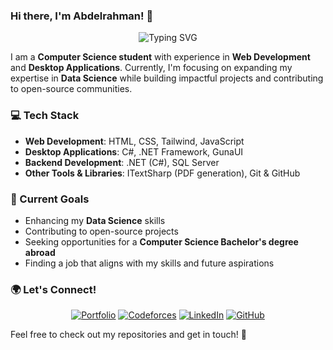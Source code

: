 ### Hi there, I'm Abdelrahman! 👋

<p align="center">
  <img src="https://readme-typing-svg.herokuapp.com?font=Fira+Code&weight=600&size=22&pause=1000&color=3498db&width=600&lines=Computer+Science+Student;Web+%26+Desktop+Developer;Aspiring+Data+Scientist;Open-Source+Contributor" alt="Typing SVG" />
</p>

I am a **Computer Science student** with experience in **Web Development** and **Desktop Applications**. Currently, I'm focusing on expanding my expertise in **Data Science** while building impactful projects and contributing to open-source communities.

### 💻 Tech Stack
- **Web Development**: HTML, CSS, Tailwind, JavaScript
- **Desktop Applications**: C#, .NET Framework, GunaUI
- **Backend Development**: .NET (C#), SQL Server
- **Other Tools & Libraries**: ITextSharp (PDF generation), Git & GitHub

### 🚀 Current Goals
- Enhancing my **Data Science** skills
- Contributing to open-source projects
- Seeking opportunities for a **Computer Science Bachelor's degree abroad**
- Finding a job that aligns with my skills and future aspirations

### 🌍 Let's Connect!
<p align="center">
  <a href="#"><img src="https://img.shields.io/badge/Portfolio-Coming%20Soon-blue?style=for-the-badge&logo=google-chrome&logoColor=white" alt="Portfolio" /></a>
  <a href="https://codeforces.com/profile/WhileTrueThinker"><img src="https://img.shields.io/badge/Codeforces-WhileTrueThinker-orange?style=for-the-badge&logo=codeforces&logoColor=white" alt="Codeforces" /></a>
  <a href="#"><img src="https://img.shields.io/badge/LinkedIn-Profile-blue?style=for-the-badge&logo=linkedin&logoColor=white" alt="LinkedIn" /></a>
  <a href="https://github.com/your-github-handle"><img src="https://img.shields.io/badge/GitHub-@your--github--handle-black?style=for-the-badge&logo=github&logoColor=white" alt="GitHub" /></a>
</p>

Feel free to check out my repositories and get in touch! 🚀
